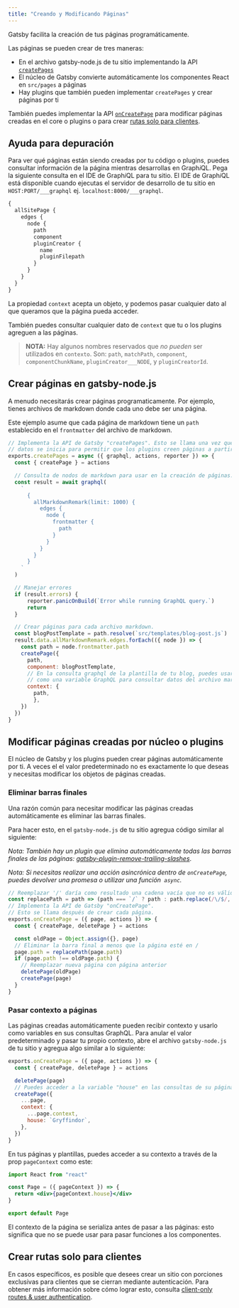 ```yaml
---
title: "Creando y Modificando Páginas"
---
```


Gatsby facilita la creación de tus páginas programáticamente.

Las páginas se pueden crear de tres maneras:

- En el archivo gatsby-node.js de tu sitio implementando la API 
[`createPages`](/docs/node-apis/#createPages)
- El núcleo de Gatsby convierte automáticamente los componentes React en `src/pages` a páginas
- Hay plugins que también pueden implementar `createPages` y crear páginas por ti

También puedes implementar la API [`onCreatePage`](/docs/node-apis/#onCreatePage)
para modificar páginas creadas en el core o plugins o para crear [rutas solo para clientes](/docs/building-apps-with-gatsby/).

## Ayuda para depuración

Para ver qué páginas están siendo creadas por tu código o plugins, puedes consultar
información de la página mientras desarrollas en Graph*i*QL. Pega la siguiente consulta 
en el IDE de Graph*i*QL para tu sitio. El IDE de Graph*i*QL está disponible cuando 
ejecutas el servidor de desarrollo de tu sitio en `HOST:PORT/___graphql` 
ej. `localhost:8000/___graphql`.

```graphql
{
  allSitePage {
    edges {
      node {
        path
        component
        pluginCreator {
          name
          pluginFilepath
        }
      }
    }
  }
}
```

La propiedad `context` acepta un objeto, y podemos pasar cualquier dato al que queramos que la página pueda acceder.

También puedes consultar cualquier dato de `context` que tu o los plugins agreguen a las páginas.

> **NOTA:** Hay algunos nombres reservados que _no pueden_ ser utilizados en `contexto`. Son: `path`, `matchPath`, `component`, `componentChunkName`, `pluginCreator___NODE`, y `pluginCreatorId`.

## Crear páginas en gatsby-node.js

A menudo necesitarás crear páginas programaticamente. Por ejemplo, tienes
archivos de markdown donde cada uno debe ser una página.

Este ejemplo asume que cada página de markdown tiene un `path` establecido en el `frontmatter`
del archivo de markdown.

```javascript:title=gatsby-node.js
// Implementa la API de Gatsby "createPages". Esto se llama una vez que la capa de
// datos se inicia para permitir que los plugins creen páginas a partir de datos.
exports.createPages = async ({ graphql, actions, reporter }) => {
  const { createPage } = actions

  // Consulta de nodos de markdown para usar en la creación de páginas.
  const result = await graphql(
    `
      {
        allMarkdownRemark(limit: 1000) {
          edges {
            node {
              frontmatter {
                path
              }
            }
          }
        }
      }
    `
  )

  // Manejar errores
  if (result.errors) {
      reporter.panicOnBuild(`Error while running GraphQL query.`)
      return
  }

  // Crear páginas para cada archivo markdown.
  const blogPostTemplate = path.resolve(`src/templates/blog-post.js`)
  result.data.allMarkdownRemark.edges.forEach(({ node }) => {
    const path = node.frontmatter.path
    createPage({
      path,
      component: blogPostTemplate,
      // En la consulta graphql de la plantilla de tu blog, puedes usar path
      // como una variable GraphQL para consultar datos del archivo markdown.
      context: {
        path,
        },
    })
  })
}
```

## Modificar páginas creadas por núcleo o plugins

El núcleo de Gatsby y los plugins pueden crear páginas automáticamente por ti. A veces el
el valor predeterminado no es exactamente lo que deseas y necesitas modificar los objetos 
de páginas creadas.

### Eliminar barras finales

Una razón común para necesitar modificar las páginas creadas automáticamente es eliminar
las barras finales.

Para hacer esto, en el `gatsby-node.js` de tu sitio agregua código similar al siguiente:

_Nota: También hay un plugin que elimina automáticamente todas las barras finales de las páginas:
[gatsby-plugin-remove-trailing-slashes](/packages/gatsby-plugin-remove-trailing-slashes/)_.

_Nota: Si necesitas realizar una acción asincrónica dentro de `onCreatePage`, puedes devolver una promesa o utilizar una función` async`._

```javascript:title=gatsby-node.js
// Reemplazar '/' daría como resultado una cadena vacía que no es válida
const replacePath = path => (path === `/` ? path : path.replace(/\/$/, ``))
// Implementa la API de Gatsby "onCreatePage".
// Esto se llama después de crear cada página.
exports.onCreatePage = ({ page, actions }) => {
  const { createPage, deletePage } = actions

  const oldPage = Object.assign({}, page)
  // Eliminar la barra final a menos que la página esté en /
  page.path = replacePath(page.path)
  if (page.path !== oldPage.path) {
    // Reemplazar nueva página con página anterior
    deletePage(oldPage)
    createPage(page)
  }
}
```

### Pasar contexto a páginas

Las páginas creadas automáticamente pueden recibir contexto y usarlo como variables en sus consultas GraphQL. Para anular el valor predeterminado y pasar tu propio contexto, abre el archivo `gatsby-node.js` de tu sitio y agregua algo similar a lo siguiente:

```javascript:title=gatsby-node.js
exports.onCreatePage = ({ page, actions }) => {
  const { createPage, deletePage } = actions

  deletePage(page)
  // Puedes acceder a la variable "house" en las consultas de su página ahora
  createPage({
    ...page,
    context: {
      ...page.context,
      house: `Gryffindor`,
    },
  })
}
```

En tus páginas y plantillas, puedes acceder a su contexto a través de la prop `pageContext` como este:

```jsx
import React from "react"

const Page = ({ pageContext }) => {
  return <div>{pageContext.house}</div>
}

export default Page
```

El contexto de la página se serializa antes de pasar a las páginas: esto significa que no se puede usar para pasar funciones a los componentes.

## Crear rutas solo para clientes

En casos específicos, es posible que desees crear un sitio con porciones exclusivas para clientes que se cierran mediante autenticación. Para obtener más información sobre cómo lograr esto, consulta [client-only routes & user authentication](https://www.gatsbyjs.org/docs/client-only-routes-and-user-authentication/).

